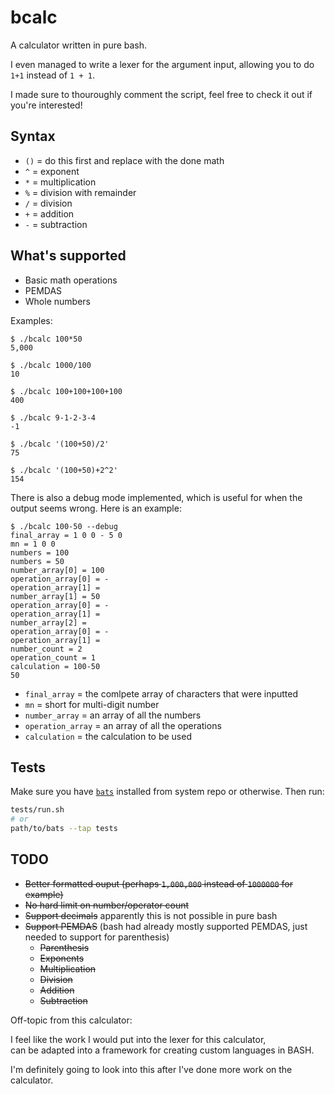 # bcalc

A calculator written in pure bash.

I even managed to write a lexer for the argument input, allowing you to do `1+1` instead of `1 + 1`.

I made sure to thouroughly comment the script, feel free to check it out if you're interested!

## Syntax

- `()` = do this first and replace with the done math
- `^`  = exponent
- `*`  = multiplication
- `%`  = division with remainder
- `/`  = division
- `+`  = addition
- `-`  = subtraction

## What's supported

- Basic math operations
- PEMDAS
- Whole numbers

Examples:

```
$ ./bcalc 100*50
5,000

$ ./bcalc 1000/100
10

$ ./bcalc 100+100+100+100
400

$ ./bcalc 9-1-2-3-4
-1

$ ./bcalc '(100+50)/2'
75

$ ./bcalc '(100+50)+2^2'
154
```

There is also a debug mode implemented, which is useful for when the output seems wrong.
Here is an example:

```
$ ./bcalc 100-50 --debug
final_array = 1 0 0 - 5 0
mn = 1 0 0
numbers = 100
numbers = 50
number_array[0] = 100
operation_array[0] = -
operation_array[1] =
number_array[1] = 50
operation_array[0] = -
operation_array[1] =
number_array[2] =
operation_array[0] = -
operation_array[1] =
number_count = 2
operation_count = 1
calculation = 100-50
50
```

- `final_array` = the comlpete array of characters that were inputted
- `mn` = short for multi-digit number
- `number_array` = an array of all the numbers
- `operation_array` = an array of all the operations
- `calculation` = the calculation to be used

## Tests

Make sure you have [`bats`](https://github.com/bats-core/bats-core) installed from system repo or otherwise. Then run:

```sh
tests/run.sh
# or
path/to/bats --tap tests
```

## TODO

- ~~Better formatted ouput (perhaps `1,000,000` instead of `1000000` for example)~~
- ~~No hard limit on number/operator count~~
- ~~Support decimals~~ apparently this is not possible in pure bash
- ~~Support PEMDAS~~ (bash had already mostly supported PEMDAS, just needed to support for parenthesis)
  + ~~Parenthesis~~
  + ~~Exponents~~
  + ~~Multiplication~~
  + ~~Division~~
  + ~~Addition~~
  + ~~Subtraction~~

Off-topic from this calculator:

I feel like the work I would put into the lexer for this calculator,<br>
can be adapted into a framework for creating custom languages in BASH.

I'm definitely going to look into this after I've done more work on the calculator.
